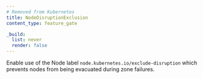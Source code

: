 ```yaml
---
# Removed from Kubernetes
title: NodeDisruptionExclusion
content_type: feature_gate

_build:
  list: never
  render: false
---
```

Enable use of the Node label `node.kubernetes.io/exclude-disruption`
which prevents nodes from being evacuated during zone failures.
